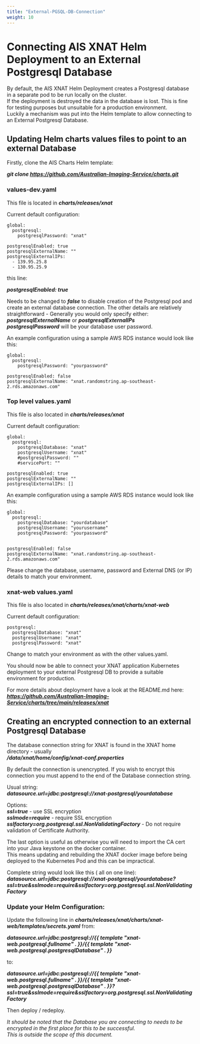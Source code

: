 ```yaml
---
title: "External-PGSQL-DB-Connection"
weight: 10
---
```


# Connecting AIS XNAT Helm Deployment to an External Postgresql Database

By default, the AIS XNAT Helm Deployment creates a Postgresql database in a separate pod to be run locally on the cluster.  
If the deployment is destroyed the data in the database is lost. This is fine for testing purposes but unsuitable for a production environment.  
Luckily a mechanism was put into the Helm template to allow connecting to an External Postgresql Database.  



## Updating Helm charts values files to point to an external Database

Firstly, clone the AIS Charts Helm template:

***git clone https://github.com/Australian-Imaging-Service/charts.git***




### values-dev.yaml

This file is located in ***charts/releases/xnat***

Current default configuration:

```
global:
  postgresql:
    postgresqlPassword: "xnat"

postgresqlEnabled: true
postgresqlExternalName: ""
postgresqlExternalIPs:
  - 139.95.25.8
  - 130.95.25.9
```

this line:  

***postgresqlEnabled: true***

Needs to be changed to ***false*** to disable creation of the Postgresql pod and create an external database connection.
The other details are relatively straightforward - Generally you would only specify either:  
***postgresqlExternalName*** or ***postgresqlExternalIPs***  
***postgresqlPassword*** will be your database user password.

An example configuration using a sample AWS RDS instance would look like this:

```
global:
  postgresql:
    postgresqlPassword: "yourpassword"

postgresqlEnabled: false
postgresqlExternalName: "xnat.randomstring.ap-southeast-2.rds.amazonaws.com"
```


### Top level values.yaml

This file is also located in ***charts/releases/xnat***

Current default configuration:

```
global:
  postgresql:
    postgresqlDatabase: "xnat"
    postgresqlUsername: "xnat"
    #postgresqlPassword: ""
    #servicePort: ""

postgresqlEnabled: true
postgresqlExternalName: ""
postgresqlExternalIPs: []
```

An example configuration using a sample AWS RDS instance would look like this:

```
global:
  postgresql:
    postgresqlDatabase: "yourdatabase"
    postgresqlUsername: "yourusername"
    postgresqlPassword: "yourpassword"
    

postgresqlEnabled: false
postgresqlExternalName: "xnat.randomstring.ap-southeast-2.rds.amazonaws.com"
```

Please change the database, username, password and External DNS (or IP) details to match your environment.


### xnat-web values.yaml

This file is also located in ***charts/releases/xnat/charts/xnat-web***


Current default configuration:

```
postgresql:
  postgresqlDatabase: "xnat"
  postgresqlUsername: "xnat"
  postgresqlPassword: "xnat"
```


Change to match your environment as with the other values.yaml.  

You should now be able to connect your XNAT application Kubernetes deployment to your external Postgresql DB to provide a suitable environment for production.

For more details about deployment have a look at the README.md here:  
***https://github.com/Australian-Imaging-Service/charts/tree/main/releases/xnat***



## Creating an encrypted connection to an external Postgresql Database


The database connection string for XNAT is found in the XNAT home directory - usually  
***/data/xnat/home/config/xnat-conf.properties***


By default the connection is unencrypted. If you wish to encrypt this connection you must append to the end of the Database connection string.

Usual string:  
***datasource.url=jdbc:postgresql://xnat-postgresql/yourdatabase***

Options:  
***ssl=true*** - use SSL encryption  
***sslmode=require*** - require SSL encryption  
***sslfactory=org.postgresql.ssl.NonValidatingFactory*** - Do not require validation of Certificate Authority. 

The last option is useful as otherwise you will need to import the CA cert into your Java keystone on the docker container.  
This means updating and rebuilding the XNAT docker image before being deployed to the Kubernetes Pod and this can be impractical.


Complete string would look like this ( all on one line):  
***datasource.url=jdbc:postgresql://xnat-postgresql/yourdatabase?ssl=true&sslmode=require&sslfactory=org.postgresql.ssl.NonValidatingFactory***


### Update your Helm Configuration:

Update the following line in ***charts/releases/xnat/charts/xnat-web/templates/secrets.yaml*** from:  

***datasource.url=jdbc:postgresql://{{ template "xnat-web.postgresql.fullname" . }}/{{ template "xnat-web.postgresql.postgresqlDatabase" . }}***  

to:

***datasource.url=jdbc:postgresql://{{ template "xnat-web.postgresql.fullname" . }}/{{ template "xnat-web.postgresql.postgresqlDatabase" . }}?ssl=true&sslmode=require&sslfactory=org.postgresql.ssl.NonValidatingFactory***



Then deploy / redeploy.


*It should be noted that the Database you are connecting to needs to be encrypted in the first place for this to be successful.*  
*This is outside the scope of this document.*

